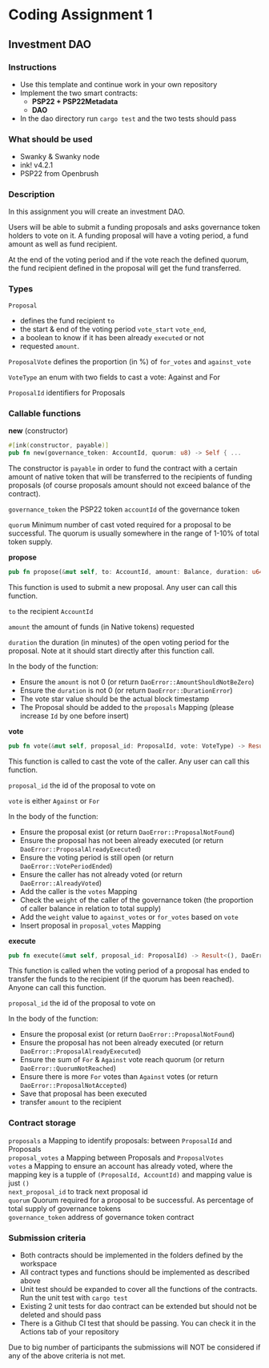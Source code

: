 # Coding Assignment 1

## Investment DAO

### Instructions

- Use this template and continue work in your own repository
- Implement the two smart contracts:
  - **PSP22 + PSP22Metadata**
  - **DAO**
- In the dao directory run `cargo test` and the two tests should pass

### What should be used

- Swanky & Swanky node
- ink! v4.2.1
- PSP22 from Openbrush

### Description

In this assignment you will create an investment DAO.

Users will be able to submit a funding proposals and asks governance token holders to vote on it. A funding proposal will have a voting period, a fund amount as well as fund recipient.

At the end of the voting period and if the vote reach the defined quorum, the fund recipient defined in the proposal will get the fund transferred.

### Types

`Proposal` 
* defines the fund recipient `to`
* the start & end of the voting period `vote_start` `vote_end`, 
* a boolean to know if it has been already `executed` or not
* requested  `amount`.

`ProposalVote` defines the proportion (in %) of `for_votes` and `against_vote`

`VoteType` an enum with two fields to cast a vote: Against and For

`ProposalId` identifiers for Proposals

### Callable functions

**new** (constructor)

```rust
#[ink(constructor, payable)]
pub fn new(governance_token: AccountId, quorum: u8) -> Self { ...
```

The constructor is `payable` in order to fund the contract with a certain amount of native token that will be transferred to the recipients of funding proposals (of course proposals amount should not exceed balance of the contract).

`governance_token` the PSP22 token `accountId` of the governance token

`quorum` Minimum number of cast voted required for a proposal to be successful. The quorum is usually somewhere in the range of 1-10% of total token supply.

**propose**

```rust
pub fn propose(&mut self, to: AccountId, amount: Balance, duration: u64) -> Result<(), DaoError> { ...
```

This function is used to submit a new proposal. Any user can call this function.

`to` the recipient `AccountId`

`amount` the amount of funds (in Native tokens) requested

`duration` the duration (in minutes) of the open voting period for the proposal. Note at it should start directly after this function call.

In the body of the function:

- Ensure the `amount` is not 0 (or return `DaoError::AmountShouldNotBeZero`)
- Ensure the `duration` is not 0 (or return `DaoError::DurationError`)
- The vote star value should be the actual block timestamp
- The Proposal should be added to the `proposals` Mapping (please increase `Id` by one before insert)

**vote**

```rust
pub fn vote(&mut self, proposal_id: ProposalId, vote: VoteType) -> Result<(), DaoError> { ...
```

This function is called to cast the vote of the caller. Any user can call this function.

`proposal_id` the id of the proposal to vote on

`vote` is either `Against` or `For`

In the body of the function:

- Ensure the proposal exist (or return `DaoError::ProposalNotFound`)     
- Ensure the proposal has not been already executed  (or return `DaoError::ProposalAlreadyExecuted`)     
- Ensure the voting period is still open (or return `DaoError::VotePeriodEnded`)      
- Ensure the caller has not already voted (or return `DaoError::AlreadyVoted`)      
- Add the caller is the `votes` Mapping     
- Check the `weight` of the caller of the governance token (the proportion of caller balance in relation to total supply)      
- Add the `weight` value to `against_votes` or `for_votes` based on `vote`     
- Insert proposal in `proposal_votes` Mapping     

**execute**

```rust
pub fn execute(&mut self, proposal_id: ProposalId) -> Result<(), DaoError> { ...
```

This function is called when the voting period of a proposal has ended to transfer the funds to the recipient (if the quorum has been reached). Anyone can call this function.

`proposal_id` the id of the proposal to vote on

In the body of the function:

- Ensure the proposal exist (or return `DaoError::ProposalNotFound`)     
- Ensure the proposal has not been already executed  (or return `DaoError::ProposalAlreadyExecuted`)     
- Ensure the sum of `For` & `Against` vote reach quorum (or return `DaoError::QuorumNotReached`)     
- Ensure there is more `For` votes than `Against` votes (or return `DaoError::ProposalNotAccepted`)    
- Save that proposal has been executed     
- transfer `amount` to the recipient     

### **Contract storage**

`proposals` a Mapping to identify proposals: between `ProposalId` and Proposals      
`proposal_votes` a Mapping between Proposals and `ProposalVotes`     
`votes` a Mapping to ensure an account has already voted, where the mapping key is a tupple of `(ProposalId, AccountId)` and mapping value is just `()`    
`next_proposal_id` to track next proposal id     
`quorum` Quorum required for a proposal to be successful. As percentage of total supply of governance tokens     
`governance_token`  address of governance token contract     

### Submission criteria
* Both contracts should be implemented in the folders defined by the workspace
* All contract types and functions should be implemented as described above
* Unit test should be expanded to cover all the functions of the contracts. Run the unit test with `cargo test`
* Existing 2 unit tests for dao contract can be extended but should not be deleted and should pass
* There is a Github CI test that should be passing. You can check it in the Actions tab of your repository

Due to big number of participants the submissions will NOT be considered if any of the above criteria is not met.